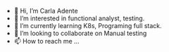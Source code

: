 - 👋 Hi, I’m Carla Adente
- 👀 I’m interested in functional analyst, testing.
- 🌱 I’m currently learning  K8s, Programing full stack.
- 💞️ I’m looking to collaborate on Manual testing
- 📫 How to reach me ...

<!---
cayema123/cayema123 is a ✨ special ✨ repository because its `README.md` (this file) appears on your GitHub profile.
You can click the Preview link to take a look at your changes.
--->
